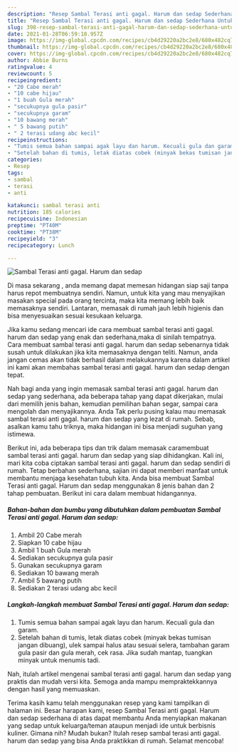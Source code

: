 ```yaml
---
description: "Resep Sambal Terasi anti gagal. Harum dan sedap Sederhana Untuk Jualan"
title: "Resep Sambal Terasi anti gagal. Harum dan sedap Sederhana Untuk Jualan"
slug: 398-resep-sambal-terasi-anti-gagal-harum-dan-sedap-sederhana-untuk-jualan
date: 2021-01-28T06:59:18.957Z
image: https://img-global.cpcdn.com/recipes/cb4d29220a2bc2e8/680x482cq70/sambal-terasi-anti-gagal-harum-dan-sedap-foto-resep-utama.jpg
thumbnail: https://img-global.cpcdn.com/recipes/cb4d29220a2bc2e8/680x482cq70/sambal-terasi-anti-gagal-harum-dan-sedap-foto-resep-utama.jpg
cover: https://img-global.cpcdn.com/recipes/cb4d29220a2bc2e8/680x482cq70/sambal-terasi-anti-gagal-harum-dan-sedap-foto-resep-utama.jpg
author: Abbie Burns
ratingvalue: 4
reviewcount: 5
recipeingredient:
- "20 Cabe merah"
- "10 cabe hijau"
- "1 buah Gula merah"
- "secukupnya gula pasir"
- "secukupnya garam"
- "10 bawang merah"
- " 5 bawang putih"
- " 2 terasi udang abc kecil"
recipeinstructions:
- "Tumis semua bahan sampai agak layu dan harum. Kecuali gula dan garam."
- "Setelah bahan di tumis, letak diatas cobek (minyak bekas tumisan jangan dibuang), ulek sampai halus atau sesuai selera, tambahan garam gula pasir dan gula merah, cek rasa. Jika sudah mantap, tuangkan minyak untuk menumis tadi."
categories:
- Resep
tags:
- sambal
- terasi
- anti

katakunci: sambal terasi anti 
nutrition: 185 calories
recipecuisine: Indonesian
preptime: "PT40M"
cooktime: "PT38M"
recipeyield: "3"
recipecategory: Lunch

---
```



![Sambal Terasi anti gagal. Harum dan sedap](https://img-global.cpcdn.com/recipes/cb4d29220a2bc2e8/680x482cq70/sambal-terasi-anti-gagal-harum-dan-sedap-foto-resep-utama.jpg)

Di masa  sekarang , anda memang dapat memesan hidangan siap saji tanpa harus repot membuatnya sendiri. Namun, untuk kita yang mau menyajikan masakan special pada orang tercinta, maka kita memang lebih baik memasaknya sendiri. Lantaran, memasak di rumah jauh lebih higienis dan bisa menyesuaikan sesuai kesukaan keluarga.

Jika kamu sedang mencari ide cara membuat sambal terasi anti gagal. harum dan sedap yang enak dan sederhana,maka di sinilah tempatnya. Cara membuat sambal terasi anti gagal. harum dan sedap  sebenarnya tidak susah untuk dilakukan jika kita memasaknya dengan teliti. Namun, anda jangan cemas akan tidak berhasil dalam melakukannya 
karena dalam artikel ini kami akan membahas sambal terasi anti gagal. harum dan sedap dengan tepat.  



Nah bagi anda yang ingin memasak sambal terasi anti gagal. harum dan sedap yang sederhana, ada beberapa tahap yang dapat dikerjakan, mulai dari memilih jenis bahan, kemudian pemilihan bahan segar, sampai cara mengolah dan menyajikannya. Anda Tak perlu pusing kalau mau memasak sambal terasi anti gagal. harum dan sedap yang lezat di rumah. Sebab, asalkan kamu  tahu triknya, maka hidangan ini bisa menjadi suguhan yang istimewa.

Berikut ini, ada beberapa tips dan trik dalam memasak caramembuat sambal terasi anti gagal. harum dan sedap yang siap dihidangkan. Kali ini, mari kita coba ciptakan sambal terasi anti gagal. harum dan sedap sendiri di rumah. Tetap berbahan sederhana, sajian ini dapat memberi manfaat untuk membantu menjaga kesehatan tubuh kita. Anda bisa membuat Sambal Terasi anti gagal. Harum dan sedap menggunakan 8 jenis bahan dan 2 tahap pembuatan. Berikut ini cara dalam membuat hidangannya.

<!--inarticleads1-->

##### Bahan-bahan dan bumbu yang dibutuhkan dalam pembuatan Sambal Terasi anti gagal. Harum dan sedap:

1. Ambil 20 Cabe merah
1. Siapkan 10 cabe hijau
1. Ambil 1 buah Gula merah
1. Sediakan secukupnya gula pasir
1. Gunakan secukupnya garam
1. Sediakan 10 bawang merah
1. Ambil  5 bawang putih
1. Sediakan  2 terasi udang abc kecil




<!--inarticleads2-->

##### Langkah-langkah membuat Sambal Terasi anti gagal. Harum dan sedap:

1. Tumis semua bahan sampai agak layu dan harum. Kecuali gula dan garam.
1. Setelah bahan di tumis, letak diatas cobek (minyak bekas tumisan jangan dibuang), ulek sampai halus atau sesuai selera, tambahan garam gula pasir dan gula merah, cek rasa. Jika sudah mantap, tuangkan minyak untuk menumis tadi.




Nah, itulah artikel mengenai  sambal terasi anti gagal. harum dan sedap  yang praktis dan mudah versi kita. Semoga anda mampu mempraktekkannya dengan hasil yang memuaskan. 

Terima kasih kamu telah menggunakan resep yang kami tampilkan di halaman ini. Besar harapan kami, resep  Sambal Terasi anti gagal. Harum dan sedap sederhana di atas dapat membantu Anda menyiapkan makanan yang sedap untuk keluarga/teman ataupun menjadi ide untuk berbisnis kuliner. Gimana nih? Mudah bukan? Itulah resep sambal terasi anti gagal. harum dan sedap yang bisa Anda praktikkan di rumah. Selamat mencoba!

